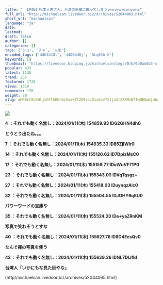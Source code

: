 ```yaml
---
title: " 【悲報】松本人志さん、台湾の新聞に載ってしまうｗｗｗｗｗｗｗｗｗ"
full_url: "http://michaelsan.livedoor.biz/archives/52044065.html"
short_url: "michaelsan"
language: "ja"
date: 
lastmod: 
draft: false
author: []
categories: []
tags: ['シュ', 'チャ', '人志']
encoded_tags: ['44K344Ol', '44OB44Oj', '5Lq65b-X']
keywords: []
thumbnail: "https://livedoor.blogimg.jp/michaelsan/imgs/0/b/0b0addd3-s.jpg"
popular: 633
latest: 1138
trend: 255
featured: 1728
views: 1319
comments: 176
weight: 20
slug: aHR0cC8vbWljaGFlbHNhbi5saXZlZG9vci5iaXovYXJjaGl2ZXMvNTIwNDQwNjUuaHRtbA==
---
```


![](https://livedoor.blogimg.jp/michaelsan/imgs/0/b/0b0addd3-s.jpg)

<b><p>4 ：それでも動く名無し：2024/01/11(木) 154859.93 IDG2GHN4dh0</p><p>とうとう出たね。。。</p><p>7 ：それでも動く名無し：2024/01/11(木) 154935.33 ID85ZjIWIr0</p><p>14 ：それでも動く名無し：2024/01/11(木) 155120.62 ID7DpizMsC0</p><p>17 ：それでも動く名無し：2024/01/11(木) 155159.77 IDuWuVF71P0</p><p>23 ：それでも動く名無し：2024/01/11(木) 155343.03 IDVqTqsgz+</p><p>27 ：それでも動く名無し：2024/01/11(木) 155418.03 IDuynqzAlc0</p><p>32 ：それでも動く名無し：2024/01/11(木) 155504.55 IDJOHY6q6U0</p><p>パワーワードの宝庫や</p><p>35 ：それでも動く名無し：2024/01/11(木) 155524.20 IDe+yaZRnKM</p><p>写真で笑わそうとすな</p><p>40 ：それでも動く名無し：2024/01/11(木) 155627.78 ID8D4EesQv0</p><p>なんで裸の写真を使う</p><p>42 ：それでも動く名無し：2024/01/11(木) 155639.26 IDNL7DIJfld</p><p>台湾人「いかにもな見た目やな」 </p></b>

(http//michaelsan.livedoor.biz/archives/52044065.html)

